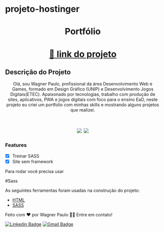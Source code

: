 # projeto-hostinger

<h1 align="center">Portfólio </h1>

<h1 align="center">
    <a href="https://wpsgames.com.br/sites/reactjs/portfolio/">🔗 link  do projeto</a>
</h1>

## Descrição do Projeto

<p align="center">Olá, sou Wagner Paulo, profissional da área Desenvolvimento Web e Games, formado em Design Gráfico (UNIP) e Desenvolvimento Jogos Digitais(ETEC). Apaixonado por tecnologias, trabalho com produção de sites, aplicativos, PWA e jogos digitais com foco para o ensino EaD, neste projeto eu criei um portfolio com minhas skills e mostrando alguns projetos que realizei.</p>

<h1 align="center">
<img src="https://img.shields.io/static/v1?label=Site&message=SASS&color=3498db&style=for-the-badge&logo="/>
<img src="https://img.shields.io/static/v1?label=Status&message=Andamento&color=f1c40f&style=for-the-badge&logo="/>
</h1>

### Features

- [x] Treinar SASS
- [x] Site sem framework

Para rodar você precisa usar

#Sass

As seguintes ferramentas foram usadas na construção do projeto:

- [HTML](https://developer.mozilla.org/pt-BR/docs/Web/HTML)
- [SASS](https://sass-lang.com/)

Feito com ❤️ por Wagner Paulo 👋🏽
Entre em contato!

[![Linkedin Badge](https://img.shields.io/badge/-Wagner-blue?style=flat-square&logo=Linkedin&logoColor=white&link=https://www.linkedin.com/in/wagner-silva-6a163555/)](https://www.linkedin.com/in/wagner-silva-6a163555/)
[![Gmail Badge](https://img.shields.io/badge/-wagstalos@gmail.com-c14438?style=flat-square&logo=Gmail&logoColor=white&link=mailto:wagstalos@gmail.com)](mailto:wagstalos@gmail.com)

</div>
